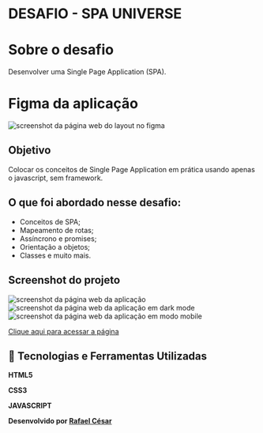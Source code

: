 # DESAFIO - SPA UNIVERSE

# Sobre o desafio

Desenvolver uma Single Page Application (SPA).

# Figma da aplicação

<img alt="screenshot da página web do layout no figma" src="https://i.imgur.com/JNdpZ7W.png">

## Objetivo

Colocar os conceitos de Single Page Application em prática usando apenas o javascript, sem framework.

## O que foi abordado nesse desafio: 

- Conceitos de SPA;
- Mapeamento de rotas;
- Assíncrono e promises;
- Orientação a objetos;
- Classes e muito mais.

## Screenshot do projeto
<img alt="screenshot da página web da aplicação" src="https://i.imgur.com/vJ4rmKz.png">
<img alt="screenshot da página web da aplicação em dark mode" src="https://i.imgur.com/UKaBVBJ.png">
<img alt="screenshot da página web da aplicação em modo mobile" src="https://i.imgur.com/dWfXiat.png">

[Clique aqui para acessar a página](https://rocketseat-spa-universe-sable.vercel.app/)

## 🚀 Tecnologias e Ferramentas Utilizadas

**HTML5**

**CSS3**

**JAVASCRIPT**

**Desenvolvido por [Rafael César](https://github.com/rafaelfrodz/)**
